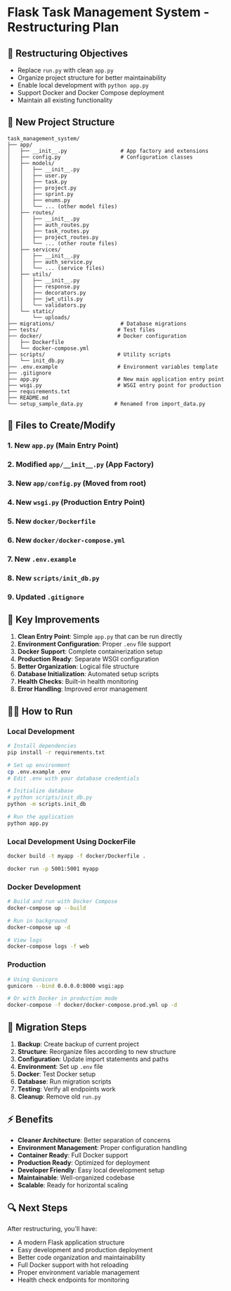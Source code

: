 # Flask Task Management System - Restructuring Plan

## 🎯 Restructuring Objectives
- Replace `run.py` with clean `app.py`
- Organize project structure for better maintainability
- Enable local development with `python app.py`
- Support Docker and Docker Compose deployment
- Maintain all existing functionality

## 📁 New Project Structure

```
task_management_system/
├── app/
│   ├── __init__.py                 # App factory and extensions
│   ├── config.py                   # Configuration classes
│   ├── models/
│   │   ├── __init__.py
│   │   ├── user.py
│   │   ├── task.py
│   │   ├── project.py
│   │   ├── sprint.py
│   │   ├── enums.py
│   │   └── ... (other model files)
│   ├── routes/
│   │   ├── __init__.py
│   │   ├── auth_routes.py
│   │   ├── task_routes.py
│   │   ├── project_routes.py
│   │   └── ... (other route files)
│   ├── services/
│   │   ├── __init__.py
│   │   ├── auth_service.py
│   │   └── ... (service files)
│   ├── utils/
│   │   ├── __init__.py
│   │   ├── response.py
│   │   ├── decorators.py
│   │   ├── jwt_utils.py
│   │   └── validators.py
│   └── static/
│       └── uploads/
├── migrations/                     # Database migrations
├── tests/                         # Test files
├── docker/                        # Docker configuration
│   ├── Dockerfile
│   └── docker-compose.yml
├── scripts/                       # Utility scripts
│   └── init_db.py
├── .env.example                   # Environment variables template
├── .gitignore
├── app.py                         # New main application entry point
├── wsgi.py                        # WSGI entry point for production
├── requirements.txt
├── README.md
└── setup_sample_data.py          # Renamed from import_data.py
```

## 🔧 Files to Create/Modify

### 1. New `app.py` (Main Entry Point)
### 2. Modified `app/__init__.py` (App Factory)
### 3. New `app/config.py` (Moved from root)
### 4. New `wsgi.py` (Production Entry Point)
### 5. New `docker/Dockerfile`
### 6. New `docker/docker-compose.yml`
### 7. New `.env.example`
### 8. New `scripts/init_db.py`
### 9. Updated `.gitignore`

## 🚀 Key Improvements

1. **Clean Entry Point**: Simple `app.py` that can be run directly
2. **Environment Configuration**: Proper `.env` file support
3. **Docker Support**: Complete containerization setup
4. **Production Ready**: Separate WSGI configuration
5. **Better Organization**: Logical file structure
6. **Database Initialization**: Automated setup scripts
7. **Health Checks**: Built-in health monitoring
8. **Error Handling**: Improved error management

## 🏃‍♂️ How to Run

### Local Development
```bash
# Install dependencies
pip install -r requirements.txt

# Set up environment
cp .env.example .env
# Edit .env with your database credentials

# Initialize database
# python scripts/init_db.py
python -m scripts.init_db

# Run the application
python app.py
```

### Local Development Using DockerFile
```bash
docker build -t myapp -f docker/Dockerfile .

docker run -p 5001:5001 myapp

```

### Docker Development
```bash
# Build and run with Docker Compose
docker-compose up --build

# Run in background
docker-compose up -d

# View logs
docker-compose logs -f web
```

### Production
```bash
# Using Gunicorn
gunicorn --bind 0.0.0.0:8000 wsgi:app

# Or with Docker in production mode
docker-compose -f docker/docker-compose.prod.yml up -d
```

## 🔄 Migration Steps

1. **Backup**: Create backup of current project
2. **Structure**: Reorganize files according to new structure
3. **Configuration**: Update import statements and paths
4. **Environment**: Set up `.env` file
5. **Docker**: Test Docker setup
6. **Database**: Run migration scripts
7. **Testing**: Verify all endpoints work
8. **Cleanup**: Remove old `run.py`

## ⚡ Benefits

- **Cleaner Architecture**: Better separation of concerns
- **Environment Management**: Proper configuration handling
- **Container Ready**: Full Docker support
- **Production Ready**: Optimized for deployment
- **Developer Friendly**: Easy local development setup
- **Maintainable**: Well-organized codebase
- **Scalable**: Ready for horizontal scaling

## 🔍 Next Steps

After restructuring, you'll have:
- A modern Flask application structure
- Easy development and production deployment
- Better code organization and maintainability
- Full Docker support with hot reloading
- Proper environment variable management
- Health check endpoints for monitoring